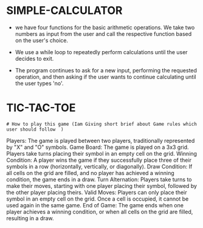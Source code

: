 # SIMPLE-CALCULATOR
* we have four functions for the basic arithmetic operations. We take two numbers as input from the user and call the respective function based on the user's choice.

* We use a while loop to repeatedly perform calculations until the user decides to exit.

* The program continues to ask for a new input, performing the requested operation, and then asking if the user wants to continue     calculating until the user types 'no'.


# TIC-TAC-TOE
    
    # How to play this game (Iam Giving short brief about Game rules which user should follow  )
    
Players: The game is played between two players, traditionally represented by "X" and "O" symbols.
Game Board: The game is played on a 3x3 grid. Players take turns placing their symbol in an empty cell on the grid.
Winning Condition: A player wins the game if they successfully place three of their symbols in a row (horizontally, vertically, or diagonally).
Draw Condition: If all cells on the grid are filled, and no player has achieved a winning condition, the game ends in a draw.
Turn Alternation: Players take turns to make their moves, starting with one player placing their symbol, followed by the other player placing theirs.
Valid Moves: Players can only place their symbol in an empty cell on the grid. Once a cell is occupied, it cannot be used again in the same game.
End of Game: The game ends when one player achieves a winning condition, or when all cells on the grid are filled, resulting in a draw.

